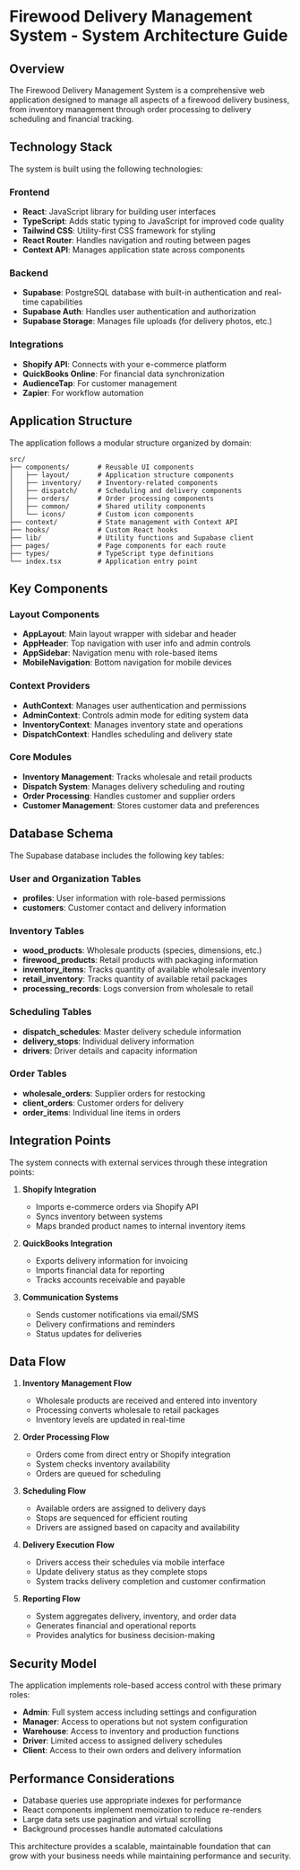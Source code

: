 # Firewood Delivery Management System - System Architecture Guide

## Overview

The Firewood Delivery Management System is a comprehensive web application designed to manage all aspects of a firewood delivery business, from inventory management through order processing to delivery scheduling and financial tracking.

## Technology Stack

The system is built using the following technologies:

### Frontend
- **React**: JavaScript library for building user interfaces
- **TypeScript**: Adds static typing to JavaScript for improved code quality
- **Tailwind CSS**: Utility-first CSS framework for styling
- **React Router**: Handles navigation and routing between pages
- **Context API**: Manages application state across components

### Backend
- **Supabase**: PostgreSQL database with built-in authentication and real-time capabilities
- **Supabase Auth**: Handles user authentication and authorization
- **Supabase Storage**: Manages file uploads (for delivery photos, etc.)

### Integrations
- **Shopify API**: Connects with your e-commerce platform
- **QuickBooks Online**: For financial data synchronization
- **AudienceTap**: For customer management
- **Zapier**: For workflow automation

## Application Structure

The application follows a modular structure organized by domain:

```
src/
├── components/       # Reusable UI components
│   ├── layout/       # Application structure components
│   ├── inventory/    # Inventory-related components
│   ├── dispatch/     # Scheduling and delivery components
│   ├── orders/       # Order processing components
│   ├── common/       # Shared utility components
│   └── icons/        # Custom icon components
├── context/          # State management with Context API
├── hooks/            # Custom React hooks
├── lib/              # Utility functions and Supabase client
├── pages/            # Page components for each route
├── types/            # TypeScript type definitions
└── index.tsx         # Application entry point
```

## Key Components

### Layout Components
- **AppLayout**: Main layout wrapper with sidebar and header
- **AppHeader**: Top navigation with user info and admin controls
- **AppSidebar**: Navigation menu with role-based items
- **MobileNavigation**: Bottom navigation for mobile devices

### Context Providers
- **AuthContext**: Manages user authentication and permissions
- **AdminContext**: Controls admin mode for editing system data
- **InventoryContext**: Manages inventory state and operations
- **DispatchContext**: Handles scheduling and delivery state

### Core Modules
- **Inventory Management**: Tracks wholesale and retail products
- **Dispatch System**: Manages delivery scheduling and routing
- **Order Processing**: Handles customer and supplier orders
- **Customer Management**: Stores customer data and preferences

## Database Schema

The Supabase database includes the following key tables:

### User and Organization Tables
- **profiles**: User information with role-based permissions
- **customers**: Customer contact and delivery information

### Inventory Tables
- **wood_products**: Wholesale products (species, dimensions, etc.)
- **firewood_products**: Retail products with packaging information
- **inventory_items**: Tracks quantity of available wholesale inventory
- **retail_inventory**: Tracks quantity of available retail packages
- **processing_records**: Logs conversion from wholesale to retail

### Scheduling Tables
- **dispatch_schedules**: Master delivery schedule information
- **delivery_stops**: Individual delivery information
- **drivers**: Driver details and capacity information

### Order Tables
- **wholesale_orders**: Supplier orders for restocking
- **client_orders**: Customer orders for delivery
- **order_items**: Individual line items in orders

## Integration Points

The system connects with external services through these integration points:

1. **Shopify Integration**
   - Imports e-commerce orders via Shopify API
   - Syncs inventory between systems
   - Maps branded product names to internal inventory items

2. **QuickBooks Integration**
   - Exports delivery information for invoicing
   - Imports financial data for reporting
   - Tracks accounts receivable and payable

3. **Communication Systems**
   - Sends customer notifications via email/SMS
   - Delivery confirmations and reminders
   - Status updates for deliveries

## Data Flow

1. **Inventory Management Flow**
   - Wholesale products are received and entered into inventory
   - Processing converts wholesale to retail packages
   - Inventory levels are updated in real-time

2. **Order Processing Flow**
   - Orders come from direct entry or Shopify integration
   - System checks inventory availability
   - Orders are queued for scheduling

3. **Scheduling Flow**
   - Available orders are assigned to delivery days
   - Stops are sequenced for efficient routing
   - Drivers are assigned based on capacity and availability

4. **Delivery Execution Flow**
   - Drivers access their schedules via mobile interface
   - Update delivery status as they complete stops
   - System tracks delivery completion and customer confirmation

5. **Reporting Flow**
   - System aggregates delivery, inventory, and order data
   - Generates financial and operational reports
   - Provides analytics for business decision-making

## Security Model

The application implements role-based access control with these primary roles:

- **Admin**: Full system access including settings and configuration
- **Manager**: Access to operations but not system configuration
- **Warehouse**: Access to inventory and production functions
- **Driver**: Limited access to assigned delivery schedules
- **Client**: Access to their own orders and delivery information

## Performance Considerations

- Database queries use appropriate indexes for performance
- React components implement memoization to reduce re-renders
- Large data sets use pagination and virtual scrolling
- Background processes handle automated calculations

This architecture provides a scalable, maintainable foundation that can grow with your business needs while maintaining performance and security.
